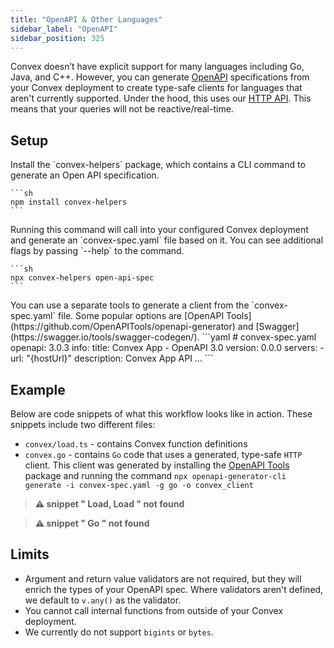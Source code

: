 ```yaml
---
title: "OpenAPI & Other Languages"
sidebar_label: "OpenAPI"
sidebar_position: 325
---
```




Convex doesn’t have explicit support for many languages including Go, Java, and
C++. However, you can generate [OpenAPI](https://swagger.io/specification/)
specifications from your Convex deployment to create type-safe clients for
languages that aren't currently supported. Under the hood, this uses our
[HTTP API](/http-api). This means that your queries will not be
reactive/real-time.

<BetaAdmonition feature="OAS generation" verb="is" />

## Setup

<StepByStep>
  <Step title="Install the Convex Helpers npm package">
    Install the `convex-helpers` package, which contains a CLI command to generate an Open API specification.

    ```sh
    npm install convex-helpers
    ```

  </Step>
  <Step title="Run a command to generate an OpenAPI specification">
    Running this command will call into your configured Convex deployment and generate an `convex-spec.yaml` file based
    on it. You can see additional flags by passing `--help` to the command.

    ```sh
    npx convex-helpers open-api-spec
    ```

  </Step>
  <Step title="Generate a type-safe client">
    You can use a separate tools to generate a client from the `convex-spec.yaml` file. Some popular options are [OpenAPI Tools](https://github.com/OpenAPITools/openapi-generator) and [Swagger](https://swagger.io/tools/swagger-codegen/).
    ```yaml
    # convex-spec.yaml
    openapi: 3.0.3
    info:
      title: Convex App - OpenAPI 3.0
      version: 0.0.0
      servers:
        - url: "{hostUrl}"
      description: Convex App API
      ...
    ```
  </Step>
</StepByStep>

## Example

Below are code snippets of what this workflow looks like in action. These
snippets include two different files:

- `convex/load.ts` - contains Convex function definitions
- `convex.go` - contains `Go` code that uses a generated, type-safe `HTTP`
  client. This client was generated by installing the
  [OpenAPI Tools](https://github.com/OpenAPITools/openapi-generator) package and
  running the command
  `npx openapi-generator-cli generate -i convex-spec.yaml -g go -o convex_client`

> **⚠ snippet " Load, Load " not found**

> **⚠ snippet " Go " not found**

## Limits

- Argument and return value validators are not required, but they will enrich
  the types of your OpenAPI spec. Where validators aren't defined, we default to
  `v.any()` as the validator.
- You cannot call internal functions from outside of your Convex deployment.
- We currently do not support `bigints` or `bytes`.
